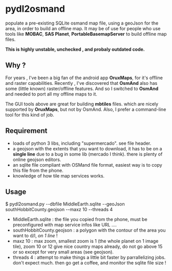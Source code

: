 # pydl2osmand
populate a pre-existing SQLite osmand map file, using a geoJson for the area, in order to build an offline map.
It may be of use for people who use tools like **MOBAC**, **SAS Planet**, **PortableBasemapServer** to build offline map files.

__This is highly unstable, unchecked , and probaly outdated code.__

##  Why  ?
For years , I've been a big fan of the android app **OruxMaps**, for it's offline and raster capabilities.
Recently , I've discovered that  **OsmAnd** also has some (little known) raster/offline features. And so I switched to **OsmAnd** and needed to port all my offline maps to it.

The GUI tools above are great for building **mbtiles** files. which are nicely supported by **OruxMaps**, but not by OsmAnd.
Also, I prefer a command-line tool for this kind of job.

## Requirement
 - loads of python 3 libs, including "supermercado". see file header.
 - a geojson with the extents that you want to download, it has to be on a **single line** due to a bug in some lib (mercado I think). there is plenty of online geojson editors.
 - an sqlite file compliant with OSMand file format, easiest way is to copy this file from the phone.
 - knowledge of how tile map services works.

## Usage
$ pydl2osmand.py --dbfile MiddleEarth.sqlite --geoJson southHobbitCounty.geojson --maxz 10 --threads 4
 - MiddleEarth.sqlite : the file you copied from the phone, must be preconfigured with map service infos like URL ....
 - southHobbitCounty.geojson : a polygon with the contour of the area you want to d/l, _on 1 line_ !
 - maxz 10 : max zoom, smallest zoom is 1 (the whole planet on 1 image tile), zoom 10 or 12 give nice country maps already, do not go above 15 or so except for very small areas (see geojson).
 - threads 4 : attempt to make things a little bit faster by parrallelizing jobs. don't expect much.
then go get a coffee, and monitor the sqlite file size !
